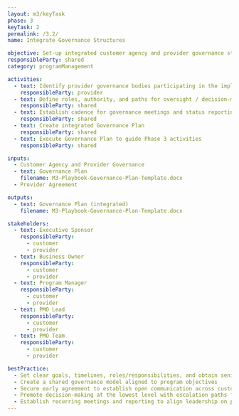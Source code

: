 ```yaml
---
layout: m3/keyTask
phase: 3
keyTask: 2
permalink: /3.2/
name: Integrate Governance Structures

objective: Set-up integrated customer agency and provider governance structure to agree on ownership and decision making authorities.
responsibleParty: shared
category: programManagement

activities:
  - text: Identify provider governance bodies participating in the implementation
    responsibleParty: provider
  - text: Define roles, authority, and paths for oversight / decision-making / risk escalation
    responsibleParty: shared
  - text: Establish cadence for governance meetings and status reporting
    responsibleParty: shared
  - text: Create integrated Governance Plan
    responsibleParty: shared
  - text: Execute Governance Plan to guide Phase 3 activities
    responsibleParty: shared

inputs:
  - Customer Agency and Provider Governance
  - text: Governance Plan
    filename: M3-Playbook-Governance-Plan-Template.docx
  - Provider Agreement

outputs:
  - text: Governance Plan (integrated)
    filename: M3-Playbook-Governance-Plan-Template.docx

stakeholders:
  - text: Executive Sponsor
    responsibleParty:
      - customer
      - provider
  - text: Business Owner
    responsibleParty:
      - customer
      - provider
  - text: Program Manager
    responsibleParty:
      - customer
      - provider
  - text: PMO Lead
    responsibleParty:
      - customer
      - provider
  - text: PMO Team
    responsibleParty:
      - customer
      - provider

bestPractice:
  - Set clear goals, timelines, roles/responsibilities, and obtain senior-level buy-in for implementation 
  - Create a shared governance model aligned to program objectives
  - Secure early agreement to establish open communication across customer agency and provider
  - Promote decision-making at the lowest level with escalation paths for important / contentious issues
  - Establish recurring meetings and reporting to align leadership on priorities and progress
---
```

